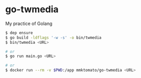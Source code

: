 # go-twmedia
My practice of Golang

```bash
$ dep ensure
$ go build -ldflags '-w -s' -o bin/twmedia
$ bin/twmedia <URL>

# or
$ go run main.go <URL>

# or
$ docker run --rm -v $PWD:/app mmktomato/go-twmedia <URL>
```
